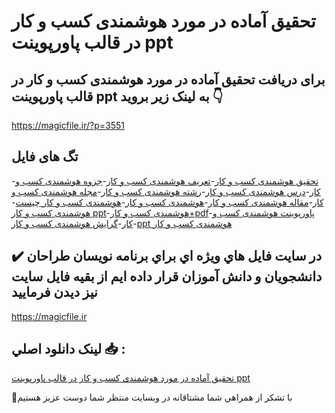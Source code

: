 # تحقیق آماده در مورد هوشمندی كسب و كار در قالب پاورپوینت ppt

## برای دریافت تحقیق آماده در مورد هوشمندی كسب و كار در قالب پاورپوینت ppt به لینک زیر بروید 👇

https://magicfile.ir/?p=3551

## تگ های فایل

-[تحقیق هوشمندی كسب و كار](https://magicfile.ir/product/%d8%aa%d8%ad%d9%82%db%8c%d9%82-%d9%87%d9%88%d8%b4%d9%85%d9%86%d8%af%db%8c-%d9%83%d8%b3%d8%a8-%d9%88-%d9%83%d8%a7%d8%b1-%d8%af%d8%b1-%d9%82%d8%a7%d9%84%d8%a8-%d9%be%d8%a7%d9%88%d8%b1%d9%be%d9%88%db%8c%d9%86%d8%aa/)-[تعریف هوشمندی کسب و کار](https://magicfile.ir/product/%d8%aa%d8%ad%d9%82%db%8c%d9%82-%d9%87%d9%88%d8%b4%d9%85%d9%86%d8%af%db%8c-%d9%83%d8%b3%d8%a8-%d9%88-%d9%83%d8%a7%d8%b1-%d8%af%d8%b1-%d9%82%d8%a7%d9%84%d8%a8-%d9%be%d8%a7%d9%88%d8%b1%d9%be%d9%88%db%8c%d9%86%d8%aa/)-[جزوه هوشمندی کسب و کار](https://magicfile.ir/product/%d8%aa%d8%ad%d9%82%db%8c%d9%82-%d9%87%d9%88%d8%b4%d9%85%d9%86%d8%af%db%8c-%d9%83%d8%b3%d8%a8-%d9%88-%d9%83%d8%a7%d8%b1-%d8%af%d8%b1-%d9%82%d8%a7%d9%84%d8%a8-%d9%be%d8%a7%d9%88%d8%b1%d9%be%d9%88%db%8c%d9%86%d8%aa/)-[درس هوشمندی کسب و کار](https://magicfile.ir/product/%d8%aa%d8%ad%d9%82%db%8c%d9%82-%d9%87%d9%88%d8%b4%d9%85%d9%86%d8%af%db%8c-%d9%83%d8%b3%d8%a8-%d9%88-%d9%83%d8%a7%d8%b1-%d8%af%d8%b1-%d9%82%d8%a7%d9%84%d8%a8-%d9%be%d8%a7%d9%88%d8%b1%d9%be%d9%88%db%8c%d9%86%d8%aa/)-[رشته هوشمندی کسب و کار](https://magicfile.ir/product/%d8%aa%d8%ad%d9%82%db%8c%d9%82-%d9%87%d9%88%d8%b4%d9%85%d9%86%d8%af%db%8c-%d9%83%d8%b3%d8%a8-%d9%88-%d9%83%d8%a7%d8%b1-%d8%af%d8%b1-%d9%82%d8%a7%d9%84%d8%a8-%d9%be%d8%a7%d9%88%d8%b1%d9%be%d9%88%db%8c%d9%86%d8%aa/)-[مجله هوشمندی کسب و کار](https://magicfile.ir/product/%d8%aa%d8%ad%d9%82%db%8c%d9%82-%d9%87%d9%88%d8%b4%d9%85%d9%86%d8%af%db%8c-%d9%83%d8%b3%d8%a8-%d9%88-%d9%83%d8%a7%d8%b1-%d8%af%d8%b1-%d9%82%d8%a7%d9%84%d8%a8-%d9%be%d8%a7%d9%88%d8%b1%d9%be%d9%88%db%8c%d9%86%d8%aa/)-[مقاله هوشمندی كسب و كار](https://magicfile.ir/product/%d8%aa%d8%ad%d9%82%db%8c%d9%82-%d9%87%d9%88%d8%b4%d9%85%d9%86%d8%af%db%8c-%d9%83%d8%b3%d8%a8-%d9%88-%d9%83%d8%a7%d8%b1-%d8%af%d8%b1-%d9%82%d8%a7%d9%84%d8%a8-%d9%be%d8%a7%d9%88%d8%b1%d9%be%d9%88%db%8c%d9%86%d8%aa/)-[هوشمندی کسب و کار](https://magicfile.ir/product/%d8%aa%d8%ad%d9%82%db%8c%d9%82-%d9%87%d9%88%d8%b4%d9%85%d9%86%d8%af%db%8c-%d9%83%d8%b3%d8%a8-%d9%88-%d9%83%d8%a7%d8%b1-%d8%af%d8%b1-%d9%82%d8%a7%d9%84%d8%a8-%d9%be%d8%a7%d9%88%d8%b1%d9%be%d9%88%db%8c%d9%86%d8%aa/)-[هوشمندی کسب و کار چیست](https://magicfile.ir/product/%d8%aa%d8%ad%d9%82%db%8c%d9%82-%d9%87%d9%88%d8%b4%d9%85%d9%86%d8%af%db%8c-%d9%83%d8%b3%d8%a8-%d9%88-%d9%83%d8%a7%d8%b1-%d8%af%d8%b1-%d9%82%d8%a7%d9%84%d8%a8-%d9%be%d8%a7%d9%88%d8%b1%d9%be%d9%88%db%8c%d9%86%d8%aa/)-[هوشمندی کسب و کار ppt](https://magicfile.ir/product/%d8%aa%d8%ad%d9%82%db%8c%d9%82-%d9%87%d9%88%d8%b4%d9%85%d9%86%d8%af%db%8c-%d9%83%d8%b3%d8%a8-%d9%88-%d9%83%d8%a7%d8%b1-%d8%af%d8%b1-%d9%82%d8%a7%d9%84%d8%a8-%d9%be%d8%a7%d9%88%d8%b1%d9%be%d9%88%db%8c%d9%86%d8%aa/)-[هوشمندی کسب و کار+pdf](https://magicfile.ir/product/%d8%aa%d8%ad%d9%82%db%8c%d9%82-%d9%87%d9%88%d8%b4%d9%85%d9%86%d8%af%db%8c-%d9%83%d8%b3%d8%a8-%d9%88-%d9%83%d8%a7%d8%b1-%d8%af%d8%b1-%d9%82%d8%a7%d9%84%d8%a8-%d9%be%d8%a7%d9%88%d8%b1%d9%be%d9%88%db%8c%d9%86%d8%aa/)-[پاورپوینت هوشمندی كسب و كار](https://magicfile.ir/product/%d8%aa%d8%ad%d9%82%db%8c%d9%82-%d9%87%d9%88%d8%b4%d9%85%d9%86%d8%af%db%8c-%d9%83%d8%b3%d8%a8-%d9%88-%d9%83%d8%a7%d8%b1-%d8%af%d8%b1-%d9%82%d8%a7%d9%84%d8%a8-%d9%be%d8%a7%d9%88%d8%b1%d9%be%d9%88%db%8c%d9%86%d8%aa/)-[گرایش هوشمندی کسب و کار](https://magicfile.ir/product/%d8%aa%d8%ad%d9%82%db%8c%d9%82-%d9%87%d9%88%d8%b4%d9%85%d9%86%d8%af%db%8c-%d9%83%d8%b3%d8%a8-%d9%88-%d9%83%d8%a7%d8%b1-%d8%af%d8%b1-%d9%82%d8%a7%d9%84%d8%a8-%d9%be%d8%a7%d9%88%d8%b1%d9%be%d9%88%db%8c%d9%86%d8%aa/)-[ppt هوشمندی كسب و كار](https://magicfile.ir/product/%d8%aa%d8%ad%d9%82%db%8c%d9%82-%d9%87%d9%88%d8%b4%d9%85%d9%86%d8%af%db%8c-%d9%83%d8%b3%d8%a8-%d9%88-%d9%83%d8%a7%d8%b1-%d8%af%d8%b1-%d9%82%d8%a7%d9%84%d8%a8-%d9%be%d8%a7%d9%88%d8%b1%d9%be%d9%88%db%8c%d9%86%d8%aa/)

## ✔️ در سايت فايل هاي ويژه اي براي برنامه نويسان طراحان دانشجويان و دانش آموزان قرار داده ايم از بقيه فايل سايت نيز ديدن فرماييد

https://magicfile.ir


## لينک دانلود اصلي 📥 :

[تحقیق آماده در مورد هوشمندی كسب و كار در قالب پاورپوینت ppt](https://magicfile.ir/product/%d8%aa%d8%ad%d9%82%db%8c%d9%82-%d9%87%d9%88%d8%b4%d9%85%d9%86%d8%af%db%8c-%d9%83%d8%b3%d8%a8-%d9%88-%d9%83%d8%a7%d8%b1-%d8%af%d8%b1-%d9%82%d8%a7%d9%84%d8%a8-%d9%be%d8%a7%d9%88%d8%b1%d9%be%d9%88%db%8c%d9%86%d8%aa/) 


🙏با تشکر از همراهي شما مشتاقانه در وبسایت منتظر شما دوست عزیز هستیم

